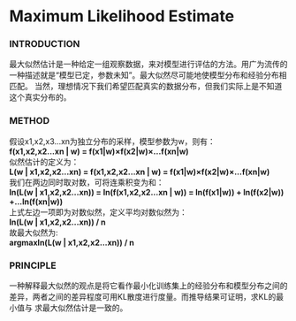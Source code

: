 # Maximum Likelihood Estimate
### INTRODUCTION
最大似然估计是一种给定一组观察数据，来对模型进行评估的方法。用广为流传的一种描述就是“模型已定，参数未知”。最大似然尽可能地使模型分布和经验分布相匹配。
当然，理想情况下我们希望匹配真实的数据分布，但我们实际上是不知道这个真实分布的。
### METHOD
假设x1,x2,x3...xn为独立分布的采样，模型参数为w，则有：  
**f(x1,x2,x2...xn | w) = f(x1|w)×f(x2|w)×...f(xn|w)**  
似然估计的定义为：  
**L(w | x1,x2,x2...xn) = f(x1,x2,x2...xn | w) = f(x1|w)×f(x2|w)×...f(xn|w)**  
我们在两边同时取对数，可将连乘积变为和：  
**ln(L(w | x1,x2,x2...xn)) = ln(f(x1,x2,x2...xn | w)) = ln(f(x1|w)) + ln(f(x2|w)) +...ln(f(xn|w))**  
上式左边一项即为对数似然，定义平均对数似然为：  
**ln(L(w | x1,x2,x2...xn)) / n**  
故最大似然为:  
**argmaxln(L(w | x1,x2,x2...xn)) / n**
### PRINCIPLE
一种解释最大似然的观点是将它看作最小化训练集上的经验分布和模型分布之间的差异，两者之间的差异程度可用KL散度进行度量。而推导结果可证明，求KL的最小值与
求最大似然估计是一致的。
